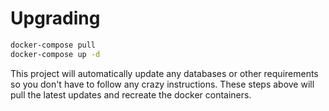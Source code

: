 # Upgrading

```bash
docker-compose pull
docker-compose up -d
```

This project will automatically update any databases or other requirements so you don't have to follow
any crazy instructions. These steps above will pull the latest updates and recreate the docker
containers.

